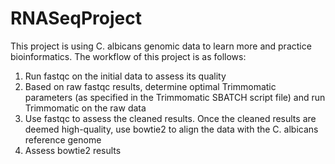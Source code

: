 # RNASeqProject
This project is using C. albicans genomic data to learn more and practice bioinformatics.
The workflow of this project is as follows:
1. Run fastqc on the initial data to assess its quality
2. Based on raw fastqc results, determine optimal Trimmomatic parameters (as specified in the Trimmomatic SBATCH script file) and run Trimmomatic on the raw data
3. Use fastqc to assess the cleaned results. Once the cleaned results are deemed high-quality, use bowtie2 to align the data with the C. albicans reference genome
4. Assess bowtie2 results 
